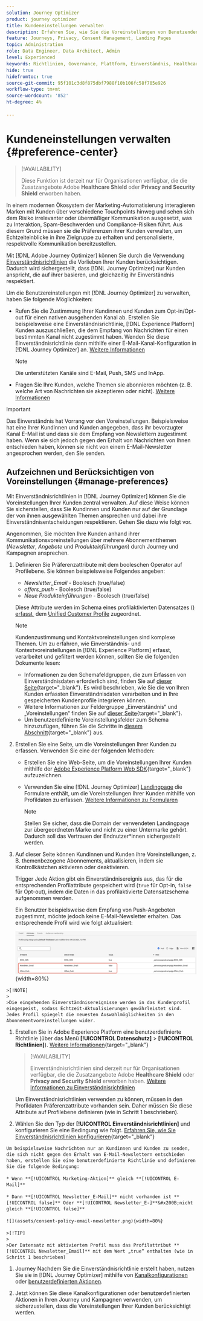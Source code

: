 ```yaml
---
solution: Journey Optimizer
product: journey optimizer
title: Kundeneinstellungen verwalten
description: Erfahren Sie, wie Sie die Voreinstellungen von Benutzenden mithilfe von Einverständnisrichtlinien verwalten
feature: Journeys, Privacy, Consent Management, Landing Pages
topic: Administration
role: Data Engineer, Data Architect, Admin
level: Experienced
keywords: Richtlinien, Governance, Plattform, Einverständnis, Healthcare Shield
hide: true
hidefromtoc: true
source-git-commit: 95f101c3d8f875dbf7988f10b106fc58f705e926
workflow-type: tm+mt
source-wordcount: '852'
ht-degree: 4%

---
```


# Kundeneinstellungen verwalten {#preference-center}

>[!AVAILABILITY]
>
>Diese Funktion ist derzeit nur für Organisationen verfügbar, die die Zusatzangebote Adobe **Healthcare Shield** oder **Privacy and Security Shield** erworben haben.

In einem modernen Ökosystem der Marketing-Automatisierung interagieren Marken mit Kunden über verschiedene Touchpoints hinweg und sehen sich dem Risiko irrelevanter oder übermäßiger Kommunikation ausgesetzt, was zu Interaktion, Spam-Beschwerden und Compliance-Risiken führt. Aus diesem Grund müssen sie die Präferenzen ihrer Kunden verwalten, um Echtzeiteinblicke in ihre Zielgruppe zu erhalten und personalisierte, respektvolle Kommunikation bereitzustellen.

Mit [!DNL Adobe Journey Optimizer] können Sie durch die Verwendung [Einverständnisrichtlinien](consent.md) die Vorlieben Ihrer Kunden berücksichtigen<!-- in terms of **channels** and **topics**-->. Dadurch wird sichergestellt, dass [!DNL Journey Optimizer] nur Kunden anspricht, die auf ihrer <!-- their preferred channels and on the subscription topics--> basieren, und gleichzeitig ihr Einverständnis respektiert.

Um die Benutzereinstellungen mit [!DNL Journey Optimizer] zu verwalten, haben Sie folgende Möglichkeiten:

* Rufen Sie die Zustimmung Ihrer Kundinnen und Kunden zum Opt-in/Opt-out für einen nativen ausgehenden Kanal ab. Erstellen Sie beispielsweise eine Einverständnisrichtlinie, [!DNL Experience Platform] Kunden auszuschließen, die dem Empfang von Nachrichten für einen bestimmten Kanal nicht zugestimmt haben. Wenden Sie diese Einverständnisrichtlinie dann mithilfe einer E-Mail-Kanal-Konfiguration in [!DNL Journey Optimizer] an. [Weitere Informationen](consent.md#surface-marketing-actions)

  >[!NOTE]
  >
  >Die unterstützten Kanäle sind E-Mail, Push, SMS und InApp.<!--To check-->

* Fragen Sie Ihre Kunden, welche Themen sie abonnieren möchten (z. B. welche Art von Nachrichten sie akzeptieren oder nicht). [Weitere Informationen](#manage-preferences)

>[!IMPORTANT]
>
>Das Einverständnis hat Vorrang vor den Voreinstellungen. Beispielsweise hat eine Ihrer Kundinnen und Kunden angegeben, dass ihr bevorzugter Kanal E-Mail ist und dass sie dem Empfang von Newslettern zugestimmt haben<!-- they are interested in yoga-->. Wenn sie sich jedoch gegen den Erhalt von Nachrichten von Ihnen entschieden haben, können sie nicht von einem E-Mail-Newsletter angesprochen werden, den Sie senden<!-- on yoga-->.

## Aufzeichnen und Berücksichtigen von Voreinstellungen {#manage-preferences}

Mit Einverständnisrichtlinien in [!DNL Journey Optimizer] können Sie die Voreinstellungen Ihrer Kunden zentral verwalten. Auf diese Weise können Sie sicherstellen, dass Sie Kundinnen und Kunden nur auf der Grundlage der von ihnen ausgewählten Themen ansprechen und dabei ihre Einverständnisentscheidungen respektieren. Gehen Sie dazu wie folgt vor.

Angenommen, Sie möchten Ihre Kunden anhand ihrer Kommunikationsvoreinstellungen über mehrere Abonnementthemen (*Newsletter*, *Angebote* und *Produkteinführungen*) durch Journey und Kampagnen ansprechen.

1. Definieren Sie Präferenzattribute mit dem booleschen Operator auf Profilebene<!--how??-->. Sie können beispielsweise Folgendes angeben:

   * *Newsletter_Email* - Boolesch (true/false)
   * *offers_push* - Boolesch (true/false)
   * *Neue Produkteinführungen* - Boolesch (true/false)

   Diese Attribute werden im Schema eines profilaktivierten Datensatzes ([) erfasst &#x200B;](../data/get-started-datasets.md) dem [Unified Customer Profile](../audience/get-started-profiles.md) zugeordnet.

   >[!NOTE]
   >
   >Kundenzustimmung und Kontaktvoreinstellungen sind komplexe Themen. Um zu erfahren, wie Einverständnis- und Kontextvoreinstellungen in [!DNL Experience Platform] erfasst, verarbeitet und gefiltert werden können, sollten Sie die folgenden Dokumente lesen:
   >
   >* Informationen zu den Schemafeldgruppen, die zum Erfassen von Einverständnisdaten erforderlich sind, finden Sie auf [dieser Seite](https://experienceleague.adobe.com/en/docs/experience-platform/landing/governance-privacy-security/consent/adobe/overview){target="_blank"}. Es wird beschrieben, wie Sie die von Ihren Kunden erfassten Einverständnisdaten verarbeiten und in Ihre gespeicherten Kundenprofile integrieren können.
   >* Weitere Informationen zur Feldergruppe „Einverständnis“ und „Voreinstellungen“ finden Sie auf [dieser Seite](https://experienceleague.adobe.com/en/docs/experience-platform/xdm/field-groups/profile/consents#ingest){target="_blank"}.
   >* Um benutzerdefinierte Voreinstellungsfelder zum Schema hinzuzufügen, führen Sie die Schritte in [diesem Abschnitt](https://experienceleague.adobe.com/en/docs/experience-platform/landing/governance-privacy-security/consent/adobe/dataset#custom-consent){target="_blank"} aus.

1. Erstellen Sie eine Seite, um die Voreinstellungen Ihrer Kunden zu erfassen. Verwenden Sie eine der folgenden Methoden:

   * Erstellen Sie eine Web-Seite, um die Voreinstellungen Ihrer Kunden mithilfe der [Adobe Experience Platform Web SDK](https://experienceleague.adobe.com/de/docs/experience-platform/web-sdk/home){target="_blank"} aufzuzeichnen.

   * Verwenden Sie eine [!DNL Journey Optimizer] [Landingpage](../landing-pages/create-lp.md) die Formulare enthält, um die Voreinstellungen Ihrer Kunden mithilfe von Profildaten zu erfassen.  [Weitere Informationen zu Formularen](../landing-pages/lp-forms.md) <!--Forms not released/announced yet - TBC-->

     >[!NOTE]
     >
     >Stellen Sie sicher, dass die Domain der verwendeten Landingpage zur übergeordneten Marke und nicht zu einer Untermarke gehört. Dadurch soll das Vertrauen der Endnutzer*innen sichergestellt werden. <!--Please clarify-->

1. Auf dieser Seite können Kundinnen und Kunden ihre Voreinstellungen, z. B. themenbezogene Abonnements, aktualisieren, indem sie Kontrollkästchen aktivieren oder deaktivieren.

   Trigger Jede Aktion gibt ein Einverständnisereignis aus, das für die entsprechenden Profilattribute gespeichert wird (`true` für Opt-in, `false` für Opt-out), indem die Daten in das profilaktivierte Datensatzschema aufgenommen werden<!-- that contains the corresponding preference fields-->.

   <!--Record your users' preferences through the web page or landing page that you created. The data is saved against the corresponding profile, meaning that the preference data is ingested into a Profile-enabled dataset whose schema contains consent/preference fields.-->

   Ein Benutzer <!--whose email address is john.black@lumamail.com--> beispielsweise dem Empfang von Push-Angeboten zugestimmt, möchte jedoch keine E-Mail-Newsletter erhalten. Das entsprechende Profil wird wie folgt aktualisiert:

   ![](assets/profile-preference-attributes.png){width=80%}

<!--The corresponding profile dataset is updated as follows:

|Attribute = Email id | Attribute = Offers_Push | Attribute = Newsletters_Email |
|---------|----------|---------|
| john.black@lumamail.com | Y | N |-->

    >[!NOTE]
    >
    >Die eingehenden Einverständnisereignisse werden in das Kundenprofil eingespeist, sodass Echtzeit-Aktualisierungen gewährleistet sind. Jedes Profil spiegelt die neuesten Auswahlmöglichkeiten in den Abonnementvoreinstellungen wider.

1. Erstellen Sie in Adobe Experience Platform eine benutzerdefinierte Richtlinie (über das Menü **[!UICONTROL Datenschutz]** > **[!UICONTROL Richtlinien]**). [Weitere Informationen](https://experienceleague.adobe.com/docs/experience-platform/data-governance/policies/user-guide.html?lang=de#create-policy){target="_blank"}

   >[!AVAILABILITY]
   >
   >Einverständnisrichtlinien sind derzeit nur für Organisationen verfügbar, die die Zusatzangebote Adobe **Healthcare Shield** oder **Privacy and Security Shield** erworben haben. [Weitere Informationen zu Einverständnisrichtlinien](consent.md)

   Um Einverständnisrichtlinien verwenden zu können, müssen in den Profildaten Präferenzattribute vorhanden sein. Daher müssen Sie diese Attribute auf Profilebene definieren (wie in Schritt 1 beschrieben).

1. Wählen Sie den Typ der **[!UICONTROL Einverständnisrichtlinien]** und konfigurieren Sie eine Bedingung wie folgt. [Erfahren Sie, wie Sie Einverständnisrichtlinien konfigurieren](https://experienceleague.adobe.com/docs/experience-platform/data-governance/policies/user-guide.html?lang=de#consent-policy){target="_blank"}

<!--Consent policies are comprised of two logical components:

* **If**: The condition that will trigger the policy check, based on a certain marketing action (email, SMS, push, custom action, etc.) being performed, the presence of certain data usage labels, or a combination of the two.

* **Then**: The consent attribute must be present for a profile to be included in the action that triggered the policy. More than one field can also be selected.-->

    Um beispielsweise Nachrichten nur an Kundinnen und Kunden zu senden, die sich nicht gegen den Erhalt von E-Mail-Newslettern entschieden haben, erstellen Sie eine benutzerdefinierte Richtlinie und definieren Sie die folgende Bedingung:
    
    * Wenn **[!UICONTROL Marketing-Aktion]** gleich **[!UICONTROL E-Mail]**
    
    * Dann **[!UICONTROL Newsletter_E-Mail]** nicht vorhanden ist **[!UICONTROL false]** Oder **[!UICONTROL Newsletter_E-]**&#x200B;nicht gleich **[!UICONTROL false]**
    
    ![](assets/consent-policy-email-newsletter.png){width=80%}
    
    >[!TIP]
    >
    >Der Datensatz mit aktiviertem Profil muss das Profilattribut **[!UICONTROL Newsletter_Email]** mit dem Wert „true“ enthalten (wie in Schritt 1 beschrieben)

1. Journey Nachdem Sie die Einverständnisrichtlinie erstellt haben, nutzen Sie sie in [!DNL Journey Optimizer] mithilfe von [Kanalkonfigurationen](consent.md#surface-marketing-actions) oder [benutzerdefinierten Aktionen](consent.md#journey-custom-actions).

1. Jetzt können Sie diese Kanalkonfigurationen oder benutzerdefinierten Aktionen in Ihren Journey und Kampagnen verwenden, um sicherzustellen, dass die Voreinstellungen Ihrer <!--targeted--> Kunden berücksichtigt werden.
